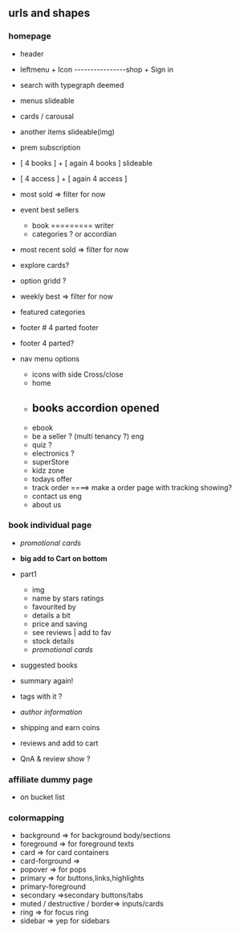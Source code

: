 ## urls and shapes

### homepage

- header

- leftmenu + Icon ----------------shop + Sign in
- search with typegraph deemed
- menus slideable
- cards / carousal
- another items slideable(img)
- prem subscription
- [ 4 books ] + [ again 4 books ] slideable
- [ 4 access ] + [ again 4 access ]
- most sold => filter for now
- event best sellers
  - book ========= writer
  - categories ? or accordian
- most recent sold => filter for now
- explore cards?
- option gridd ?
- weekly best => filter for now
- featured categories
- footer # 4 parted footer

- footer 4 parted?
- nav menu options
  - icons with side Cross/close
  - home
  - ## books accordion opened
  - ebook
  - be a seller ? (multi tenancy ?) eng
  - quiz ?
  - electronics ?
  - superStore
  - kidz zone
  - todays offer
  - track order ====> make a order page with tracking showing?
  - contact us eng
  - about us

### book individual page

- _promotional cards_

- **big add to Cart on bottom**
- part1

  - img
  - name by stars ratings
  - favourited by
  - details a bit
  - price and saving
  - see reviews | add to fav
  - stock details
  - _promotional cards_

- suggested books
- summary again!
- tags with it ?

- _author information_
- shipping and earn coins
- reviews and add to cart

- QnA & review show ?

### affiliate dummy page

- on bucket list

### colormapping

- background => for background body/sections
- foreground => for foreground texts
- card => for card containers
- card-forground =>
- popover => for pops
- primary => for buttons,links,highlights
- primary-foreground
- secondary =>secondary buttons/tabs
- muted / destructive / border=> inputs/cards
- ring => for focus ring
- sidebar => yep for sidebars
